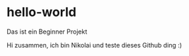 # hello-world
Das ist ein Beginner Projekt

Hi zusammen, ich bin Nikolai und teste dieses Github ding :)
